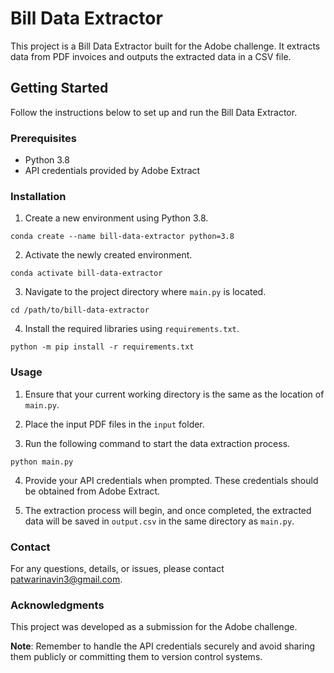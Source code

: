 # Bill Data Extractor

This project is a Bill Data Extractor built for the Adobe challenge. It extracts data from PDF invoices and outputs the extracted data in a CSV file.

## Getting Started

Follow the instructions below to set up and run the Bill Data Extractor.

### Prerequisites

- Python 3.8
- API credentials provided by Adobe Extract

### Installation

1. Create a new environment using Python 3.8.
```shell
conda create --name bill-data-extractor python=3.8
```

2. Activate the newly created environment.
```shell
conda activate bill-data-extractor
```

3. Navigate to the project directory where `main.py` is located.
```shell
cd /path/to/bill-data-extractor
```

4. Install the required libraries using `requirements.txt`.
```shell
python -m pip install -r requirements.txt
```

### Usage

1. Ensure that your current working directory is the same as the location of `main.py`.

2. Place the input PDF files in the `input` folder.

3. Run the following command to start the data extraction process.
```shell
python main.py
```

4. Provide your API credentials when prompted. These credentials should be obtained from Adobe Extract.

5. The extraction process will begin, and once completed, the extracted data will be saved in `output.csv` in the same directory as `main.py`.

### Contact

For any questions, details, or issues, please contact patwarinavin3@gmail.com.

### Acknowledgments

This project was developed as a submission for the Adobe challenge.

**Note**: Remember to handle the API credentials securely and avoid sharing them publicly or committing them to version control systems.
